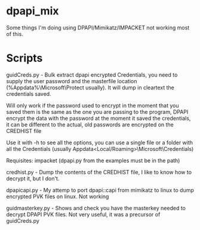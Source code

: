 # dpapi_mix

Some things I'm doing using DPAPI/Mimikatz/IMPACKET not working most of this.


# Scripts

guidCreds.py - Bulk extract dpapi encrypted Credentials, you need to supply the user password 
and the masterfile location (%Appdata%\Microsoft\Protect usually). It will dump in 
cleartext the credentials saved.

Will only work if the password used to encrypt in the moment that you saved them is the same as the one you are passing to the program, DPAPI 
encrypt the data with the password at the moment it saved the credentials, it can be different to the actual, old passwords are encrypted
on the CREDHIST file

Use it with -h to see all the options, you can use a single file or a folder
with all the Credentials (usually Appdata\<Local/Roaming>\Microsoft\Credentials) 

Requisites: impacket (dpapi.py from the examples must be in the path)


credhist.py - Dump the contents of the CREDHIST file, I like to know how to decrypt it, but I don't.


dpapicapi.py - My attemp to port dpapi::capi from mimikatz to linux to dump encrypted PVK files on linux. Not working



guidmasterkey.py - Shows and check you have the masterkey needed to decrypt DPAPI PVK files. Not very useful, it was a precursor of guidCreds.py


